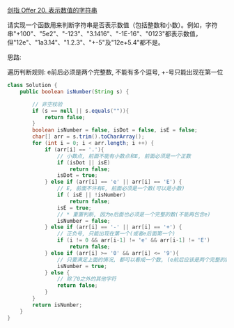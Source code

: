 [剑指 Offer 20. 表示数值的字符串](https://leetcode-cn.com/problems/biao-shi-shu-zhi-de-zi-fu-chuan-lcof/)

请实现一个函数用来判断字符串是否表示数值（包括整数和小数）。例如，字符串"+100"、"5e2"、"-123"、"3.1416"、"-1E-16"、"0123"都表示数值，但"12e"、"1a3.14"、"1.2.3"、"+-5"及"12e+5.4"都不是。

思路: 

遍历判断规则: e前后必须是两个完整数, 不能有多个逗号, +-号只能出现在第一位

```java
class Solution {
    public boolean isNumber(String s) {

        // 非空校验
        if (s == null || s.equals("")){
            return false;
        }
        boolean isNumber = false, isDot = false, isE = false;
        char[] arr = s.trim().toCharArray();
        for (int i = 0; i < arr.length; i ++) {
            if (arr[i] == '.'){
                // 小数点, 前面不能有小数点和E, 前面必须是一个正数
                if (isDot || isE)
                    return false;
                isDot = true;
            } else if (arr[i] == 'e' || arr[i] == 'E') {
                // E, 前面不许有E, 前面必须是一个数(可以是小数)
                if ( isE || !isNumber)
                    return false;
                isE = true;
                // * 重置判断, 因为e后面也必须是一个完整的数(不能再包含e)
                isNumber = false;
            } else if (arr[i] == '-' || arr[i] == '+') {
                // 正负号, 只能出现在第一个(或者e后面第一个)
                if (i != 0 && arr[i-1] != 'e' && arr[i-1] != 'E')
                    return false;
            } else if (arr[i] >= '0' && arr[i] <= '9'){
                // 只要满足上面的情况, 都可以看成一个数, (e前后应该是两个完整的数)
                isNumber = true;
            } else {
                // 除了0之外的其他字符
                return false;
            }
        }
        return isNumber;
    }
}
```


